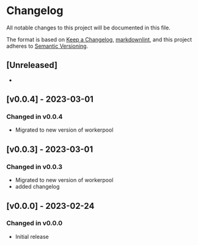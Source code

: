 # Changelog

All notable changes to this project will be documented in this file.

The format is based on [Keep a Changelog](https://keepachangelog.com/en/1.0.0/),
[markdownlint](https://dlaa.me/markdownlint/),
and this project adheres to [Semantic Versioning](https://semver.org/spec/v2.0.0.html).

## [Unreleased]

-

## [v0.0.4] - 2023-03-01

### Changed in v0.0.4

- Migrated to new version of workerpool

## [v0.0.3] - 2023-03-01

### Changed in v0.0.3

- Migrated to new version of workerpool
- added changelog

## [v0.0.0] - 2023-02-24

### Changed in v0.0.0

- Initial release